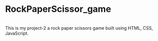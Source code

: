 # RockPaperScissor_game
<br>
This is my project-2 a rock paper scissors game built using HTML, CSS, JavaScript.
